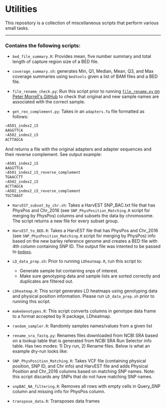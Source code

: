 # Utilities

This repository is a collection of miscellaneous scripts that perform various small tasks.

---

### Contains the following scripts:

- `bed_file_summary.R`: Provides mean, five number summary and total length of capture region size of a BED file.

- `coverage_summary.sh`: generates Min, Q1, Median, Mean, Q3, and Max coverage summaries using `bedtools` given a list of BAM files and a BED file.

- `file_rename_check.py`: Run this script prior to running [`file_rename.py` on Peter Morrell's GitHub](https://github.com/pmorrell/Utilities/blob/master/file_rename.py) to check that original and new sample names are associated with the correct sample.

- `get_rev_complement.py`: Takes in an `adapters.fa` file formatted as follows:

```bash
>A501_index2_i5
AAGGTTCA
>A502_index2_i5
ACTTAGCA
```

And returns a file with the original adapters and adapter sequences and their reverse complement. See output example:

```bash
>A501_index2_i5
AAGGTTCA
>A501_index2_i5_reverse_complement
TGAACCTT
>A502_index2_i5
ACTTAGCA
>A502_index2_i5_reverse_complement
TGCTAAGT
```

- `HarvEST_subset_by_chr.sh`: Takes a HarvEST SNP_BAC.txt file that has PhysPos and Chr_2016 (see `SNP_PhysPosition_Matching.R` script for merging by PhysPos) columns and subsets the data by chromosome. The script returns a new file for every subset group.

- `HarvEST_to_BED.R`: Takes a HarvEST file that has PhysPos and Chr_2016 (see `SNP_PhysPosition_Matching.R` script for merging by PhysPos) info based on the new barley reference genome and creates a BED file with 4th column containing SNP ID. The output file was intented to be passed to [`bedops`](http://bedops.readthedocs.io/en/v2p4p21/index.html).

- `LD_data_prep.sh`: Prior to running `LDheatmap.R`, run this script to:
   - Generate sample list containing snps of interest.
   - Make sure genotyping data and sample lists are sorted correctly and duplicates are filtered out.

- `LDheatmap.R`: This script generates LD heatmaps using genotyping data and physical position information. Please run `LD_data_prep.sh` prior to running this script.

- `makeGenotypes.R`: This script converts columns in genotype data frame to a format accepted by R package, LDheatmap.

- `random_sampler.R`: Randomly samples names/values from a given list

- `rename_sra_fastq.py`: Renames files downloaded from NCBI SRA based on a lookup table that is generated from NCBI SRA Run Selector info table. Has two modes: 1) Dry run, 2) Rename files. Below is what an example dry-run looks like:

- `SNP_PhysPosition_Matching.R`: Takes VCF file (containing physical position, SNP ID, and Chr info) and HarvEST file and adds Physical Position and Chr_2016 columns based on matching SNP names. Note: this script discards any SNPs that do not have matching SNP names.

- `snpBAC_NA_filtering.R`: Removes all rows with empty cells in Query_SNP column and missing info for PhysPos column.

- `transpose_data.R`: Transposes data frames
